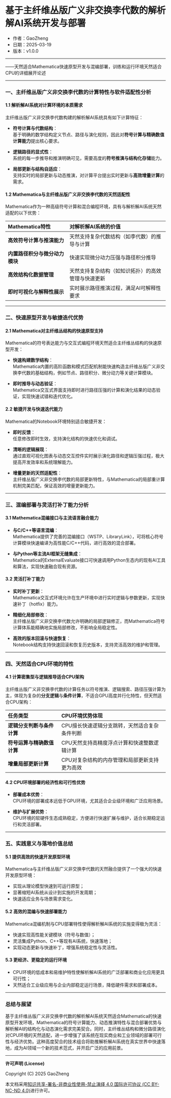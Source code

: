  
# **基于主纤维丛版广义非交换李代数的解析解AI系统开发与部署**

- 作者：GaoZheng
- 日期：2025-03-19
- 版本：v1.0.0

---

——天然适合Mathematica快速原型开发与混编部署，训练和运行环境天然适合CPU的详细展开论述

---

### 一、主纤维丛版广义非交换李代数的计算特性与软件适配性分析

#### 1.1 解析解AI系统对计算环境的本质需求

主纤维丛版广义非交换李代数构建的解析解AI系统具有如下计算特征：

- **符号计算与代数结构**：  
  基于明确的数学结构定义节点、路径与演化规则，因此对**符号计算与精确数值计算能力**提出核心要求。
  
- **逻辑路径的显式性**：  
  系统的每一步推导和推演明确可见，需要高度的**符号推演与结构化存储**能力。

- **局部更新与结构自适应**：  
  支持实时的局部更新与动态推演，对计算平台提出实时更新与**高效增量计算**的需求。

#### 1.2 Mathematica与主纤维丛版广义非交换李代数的天然适配性

Mathematica作为一种高级符号计算和混合编程环境，具有与解析解AI系统天然适配的以下优势：

| Mathematica特性 | 对解析解AI系统的价值 |
|:---|:---|
| **高效符号计算与推演能力** | 天然支持复杂代数结构（如李代数）的推导与计算 |
| **内置路径积分与微分动力模块** | 快速实现微分动力压强与路径积分推导 |
| **高效结构化数据管理** | 天然支持复杂结构（如知识拓扑）的高效管理与快速更新 |
| **即时可视化与解释性展示** | 实时展示路径推演过程，满足AI可解释性要求 |

---

### 二、快速原型开发与敏捷迭代优势

#### 2.1 Mathematica对主纤维丛结构的快速原型支持

Mathematica的符号表达能力与交互式编程环境天然适合主纤维丛结构的快速原型开发：

- **快速构建数学结构**：  
  Mathematica内置的高阶函数和模式匹配机制能快速构造主纤维丛版广义非交换李代数的基础结构，例如节点、路径积分、微分动力等关键计算模块。
  
- **即时推导与动态验证**：  
  Mathematica交互式界面支持即时进行路径压强的计算和演化结果的动态验证，实现快速试错和迭代优化。

#### 2.2 敏捷开发与快速迭代能力

Mathematica的Notebook环境特别适合敏捷开发：

- **即时反馈**：  
  任意修改即时生效，支持演化结构的快速优化和调试。
  
- **清晰的逻辑展现**：  
  通过直观可视化图表与动态交互控件实时展示演化路径和逻辑压强过程，极大提高开发效率和系统理解能力。

- **增量更新的天然适配性**：  
  主纤维丛版广义非交换李代数的局部更新特性，与Mathematica的局部重计算机制完美匹配，保证高效的增量更新能力。

---

### 三、混编部署与灵活打补丁能力分析

#### 3.1 Mathematica混编接口与主流语言融合能力

- **与C/C++等语言混编**：  
  Mathematica提供了完善的混编接口（WSTP、LibraryLink），可将核心符号计算模块快速编译为高性能C/C++代码，进行高效的混合部署。
  
- **与Python等主流AI框架无缝集成**：  
  Mathematica的ExternalEvaluate接口可快速调用Python生态内的现有AI工具和算法，实现快速融合现有资源。

#### 3.2 灵活打补丁能力

- **实时补丁更新**：  
  Mathematica交互式环境允许在生产环境中进行实时逻辑与参数更新，实现快速补丁（hotfix）能力。

- **精细化局部修改**：  
  主纤维丛版广义非交换李代数允许明确的局部逻辑修正，而Mathematica符号计算体系能精确地实施局部修改，不影响全局稳定性。

- **高效的版本回滚与快速恢复**：  
  Notebook结构支持快速回滚和恢复历史版本，支持灵活高效的维护和管理。

---

### 四、天然适合CPU环境的特性

#### 4.1 计算密集型与逻辑推导适合CPU架构

主纤维丛版广义非交换李代数的计算任务以符号推演、逻辑搜索、路径压强计算为主，体现为复杂的**分支逻辑**与**条件计算**，不适合GPU高度并行化特性，但天然适合CPU架构：

| 任务类型 | CPU环境优势体现 |
|:---|:---|
| **逻辑分支判断与条件计算** | CPU擅长快速逻辑分支跳转，天然适合复杂条件判断 |
| **符号运算与精确数值计算** | CPU天然支持高精度浮点计算和快速整数逻辑计算 |
| **增量局部更新计算** | CPU对复杂结构的内存管理和局部更新支持更为高效 |

#### 4.2 CPU环境部署的经济性和可行性优势

- **部署成本优势**：  
  CPU环境的部署成本远低于GPU环境，尤其适合企业级环境和广泛应用场景。

- **维护与扩展优势**：  
  CPU环境的软硬件生态成熟稳定，方便进行快速扩展与维护，适合长期稳定运行和灵活部署。

---

### 五、实践意义与落地价值总结

#### 5.1 提供高效的快速开发原型环境

Mathematica与主纤维丛版广义非交换李代数的天然融合提供了一个强大的快速开发原型环境：

- 实现从理论模型快速到可运行原型；
- 显著缩短AI系统从设计到实施的开发周期；
- 快速适应业务与场景需求变化。

#### 5.2 高效的混编与快速部署能力

Mathematica混编机制与CPU部署特性使得解析解AI系统的实施变得极为灵活：

- 快速实现高性能关键模块（符号与数值）；
- 灵活集成Python、C++等现有AI系统，快速落地；
- 实现动态更新与快速补丁，增强系统稳定性与灵活性。

#### 5.3 更经济、更稳定的运行环境

- CPU环境的低成本和易维护特性使解析解AI系统的广泛部署和商业化应用更具可行性；
- 天然适合工业级应用与企业内部稳定运行场景，降低硬件需求和部署成本。

---

### 总结与展望

基于主纤维丛版广义非交换李代数的解析解AI系统天然适合Mathematica的快速原型开发环境，Mathematica的符号计算能力、动态推演特性与混合部署优势与解析解AI的结构化与动态演化需求完美契合。同时，主纤维丛结构和微分路径演化对CPU环境的天然适配，进一步增强了该系统在现实商业和工业领域的部署可行性与经济优势。这种高度契合的技术组合将助推解析解AI系统在真实世界中快速落地，成为AI领域一个新的技术范式，并开启广泛的应用前景。

---

**许可声明 (License)**

Copyright (C) 2025 GaoZheng 

本文档采用[知识共享-署名-非商业性使用-禁止演绎 4.0 国际许可协议 (CC BY-NC-ND 4.0)](https://creativecommons.org/licenses/by-nc-nd/4.0/deed.zh-Hans)进行许可。
